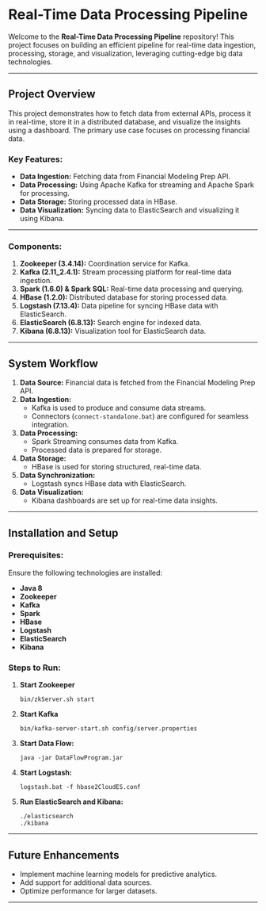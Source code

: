 # Real-Time Data Processing Pipeline

Welcome to the **Real-Time Data Processing Pipeline** repository! This project focuses on building an efficient pipeline for real-time data ingestion, processing, storage, and visualization, leveraging cutting-edge big data technologies.

---

## Project Overview

This project demonstrates how to fetch data from external APIs, process it in real-time, store it in a distributed database, and visualize the insights using a dashboard. The primary use case focuses on processing financial data.

### Key Features:
- **Data Ingestion:** Fetching data from Financial Modeling Prep API.
- **Data Processing:** Using Apache Kafka for streaming and Apache Spark for processing.
- **Data Storage:** Storing processed data in HBase.
- **Data Visualization:** Syncing data to ElasticSearch and visualizing it using Kibana.

---

### Components:
1. **Zookeeper (3.4.14):** Coordination service for Kafka.
2. **Kafka (2.11_2.4.1):** Stream processing platform for real-time data ingestion.
3. **Spark (1.6.0) & Spark SQL:** Real-time data processing and querying.
4. **HBase (1.2.0):** Distributed database for storing processed data.
5. **Logstash (7.13.4):** Data pipeline for syncing HBase data with ElasticSearch.
6. **ElasticSearch (6.8.13):** Search engine for indexed data.
7. **Kibana (6.8.13):** Visualization tool for ElasticSearch data.

---

## System Workflow

1. **Data Source:** Financial data is fetched from the Financial Modeling Prep API.
2. **Data Ingestion:** 
    - Kafka is used to produce and consume data streams.
    - Connectors (`connect-standalone.bat`) are configured for seamless integration.
3. **Data Processing:**
    - Spark Streaming consumes data from Kafka.
    - Processed data is prepared for storage.
4. **Data Storage:**
    - HBase is used for storing structured, real-time data.
5. **Data Synchronization:**
    - Logstash syncs HBase data with ElasticSearch.
6. **Data Visualization:**
    - Kibana dashboards are set up for real-time data insights.

---

## Installation and Setup

### Prerequisites:
Ensure the following technologies are installed:
- **Java 8**
- **Zookeeper**
- **Kafka**
- **Spark**
- **HBase**
- **Logstash**
- **ElasticSearch**
- **Kibana**

### Steps to Run:
1. **Start Zookeeper**
    ```
    bin/zkServer.sh start
    ```
2. **Start Kafka**
    ```
    bin/kafka-server-start.sh config/server.properties
    ```
3. **Start Data Flow:**
    ```
    java -jar DataFlowProgram.jar
    ```
4. **Start Logstash:**
    ```
    logstash.bat -f hbase2CloudES.conf
    ```
5. **Run ElasticSearch and Kibana:**
    ```
    ./elasticsearch
    ./kibana
    ```

---

## Future Enhancements
- Implement machine learning models for predictive analytics.
- Add support for additional data sources.
- Optimize performance for larger datasets.

---
